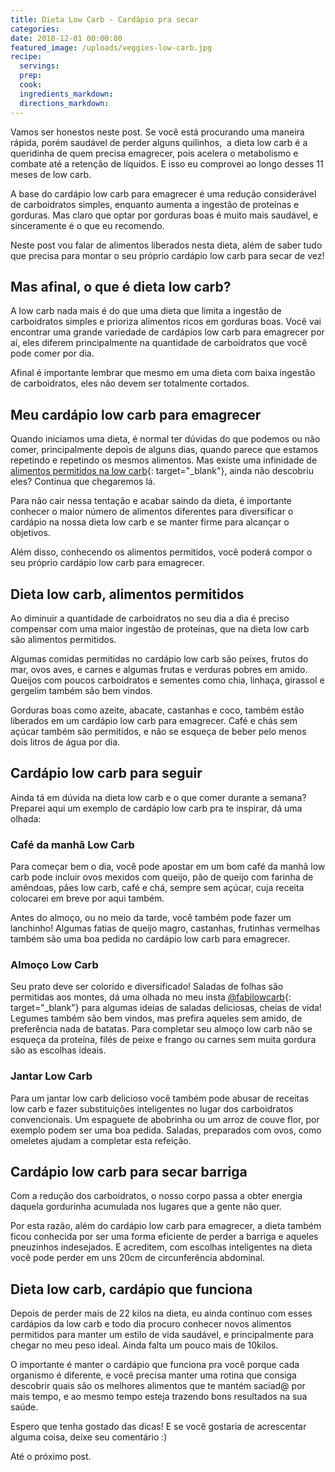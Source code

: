 ```yaml
---
title: Dieta Low Carb - Cardápio pra secar
categories:
date: 2018-12-01 00:00:00
featured_image: /uploads/veggies-low-carb.jpg
recipe:
  servings:
  prep:
  cook:
  ingredients_markdown:
  directions_markdown:
---
```


Vamos ser honestos neste post. Se voc&ecirc; est&aacute; procurando uma maneira r&aacute;pida, por&eacute;m saud&aacute;vel de perder alguns quilinhos,&nbsp; a dieta low carb &eacute; a queridinha de quem precisa emagrecer, pois acelera o metabolismo e combate at&eacute; a reten&ccedil;&atilde;o de l&iacute;quidos. E isso eu comprovei ao longo desses 11 meses de low carb.

A base do card&aacute;pio low carb para emagrecer &eacute; uma redu&ccedil;&atilde;o consider&aacute;vel de carboidratos simples, enquanto aumenta a ingest&atilde;o de prote&iacute;nas e gorduras. Mas claro que optar por gorduras boas &eacute; muito mais saud&aacute;vel, e sinceramente &eacute; o que eu recomendo.

Neste post vou falar de alimentos liberados nesta dieta, al&eacute;m de saber tudo que precisa para montar o seu pr&oacute;prio card&aacute;pio low carb para secar de vez!

## Mas afinal, o que &eacute; dieta low carb?

A low carb nada mais &eacute; do que uma dieta que limita a ingest&atilde;o de carboidratos simples e prioriza alimentos ricos em gorduras boas. Voc&ecirc; vai encontrar uma grande variedade de card&aacute;pios low carb para emagrecer por a&iacute;, eles diferem principalmente na quantidade de carboidratos que voc&ecirc; pode comer por dia.

Afinal &eacute; importante lembrar que mesmo em uma dieta com baixa ingest&atilde;o de carboidratos, eles n&atilde;o devem ser totalmente cortados.

## Meu card&aacute;pio low carb para emagrecer

Quando iniciamos uma dieta, &eacute; normal ter d&uacute;vidas do que podemos ou n&atilde;o comer, principalmente depois de alguns dias, quando parece que estamos repetindo e repetindo os mesmos alimentos. Mas existe uma infinidade de [alimentos permitidos na low carb](/lowcarb/2018/11/28/dieta-low-carb-alimentos-permitidos/){: target="_blank"}, ainda n&atilde;o descobriu eles? Continua que chegaremos l&aacute;.

Para n&atilde;o cair nessa tenta&ccedil;&atilde;o e acabar saindo da dieta, &eacute; importante conhecer o maior n&uacute;mero de alimentos diferentes para diversificar o card&aacute;pio na nossa dieta low carb e se manter firme para alcan&ccedil;ar o objetivos.

Al&eacute;m disso, conhecendo os alimentos permitidos, voc&ecirc; poder&aacute; compor o seu pr&oacute;prio card&aacute;pio low carb para emagrecer.

## Dieta low carb, alimentos permitidos

Ao diminuir a quantidade de carboidratos no seu dia a dia &eacute; preciso compensar com uma maior ingest&atilde;o de prote&iacute;nas, que na dieta low carb s&atilde;o alimentos permitidos.

Algumas comidas permitidas no card&aacute;pio low carb s&atilde;o peixes, frutos do mar, ovos aves, e carnes e algumas frutas e verduras pobres em amido. Queijos com poucos carboidratos e sementes como chia, linha&ccedil;a, girassol e gergelim tamb&eacute;m s&atilde;o bem vindos.

Gorduras boas como azeite, abacate, castanhas e coco, tamb&eacute;m est&atilde;o liberados em um card&aacute;pio low carb para emagrecer. Caf&eacute; e ch&aacute;s sem a&ccedil;&uacute;car tamb&eacute;m s&atilde;o permitidos, e n&atilde;o se esque&ccedil;a de beber pelo menos dois litros de &aacute;gua por dia.

## Card&aacute;pio low carb para seguir

Ainda t&aacute; em d&uacute;vida na dieta low carb e o que comer durante a semana? Preparei aqui um exemplo de card&aacute;pio low carb pra te inspirar, d&aacute; uma olhada:

### Caf&eacute; da manh&atilde; Low Carb

Para come&ccedil;ar bem o dia, voc&ecirc; pode apostar em um bom caf&eacute; da manh&atilde; low carb pode incluir ovos mexidos com queijo, p&atilde;o de queijo com farinha de am&ecirc;ndoas, p&atilde;es low carb, caf&eacute; e ch&aacute;, sempre sem a&ccedil;&uacute;car, cuja receita colocarei em breve por aqui tamb&eacute;m.

Antes do almo&ccedil;o, ou no meio da tarde, voc&ecirc; tamb&eacute;m pode fazer um lanchinho! Algumas fatias de queijo magro, castanhas, frutinhas vermelhas tamb&eacute;m s&atilde;o uma boa pedida no card&aacute;pio low carb para emagrecer.

### Almo&ccedil;o Low Carb

Seu prato deve ser colorido e diversificado! Saladas de folhas s&atilde;o permitidas aos montes, d&aacute; uma olhada no meu insta [@fabilowcarb](https://www.instagram.com/fabilowcarb/){: target="_blank"}&nbsp;para algumas ideias de saladas deliciosas, cheias de vida! Legumes tamb&eacute;m s&atilde;o bem vindos, mas prefira aqueles sem amido, de prefer&ecirc;ncia nada de batatas. Para completar seu almo&ccedil;o low carb n&atilde;o se esque&ccedil;a da prote&iacute;na, fil&eacute;s de peixe e frango ou carnes sem muita gordura s&atilde;o as escolhas ideais.&nbsp;

### Jantar Low Carb

Para um jantar low carb delicioso voc&ecirc; tamb&eacute;m pode abusar de receitas low carb e fazer substitui&ccedil;&otilde;es inteligentes no lugar dos carboidratos convencionais. Um espaguete de abobrinha ou um arroz de couve flor, por exemplo podem ser uma boa pedida. Saladas, preparados com ovos, como omeletes ajudam a completar esta refei&ccedil;&atilde;o.

## Card&aacute;pio low carb para secar barriga

Com a redu&ccedil;&atilde;o dos carboidratos, o nosso corpo passa a obter energia daquela gordurinha acumulada nos lugares que a gente n&atilde;o quer.

Por esta raz&atilde;o, al&eacute;m do card&aacute;pio low carb para emagrecer, a dieta tamb&eacute;m ficou conhecida por ser uma forma eficiente de perder a barriga e aqueles pneuzinhos indesejados. E acreditem, com escolhas inteligentes na dieta voc&ecirc; pode perder em uns 20cm de circunfer&ecirc;ncia abdominal.

## Dieta low carb, card&aacute;pio que funciona

Depois de perder mais de 22 kilos na dieta, eu ainda continuo com esses card&aacute;pios da low carb e todo dia procuro conhecer novos alimentos permitidos para manter um estilo de vida saud&aacute;vel, e principalmente para chegar no meu peso ideal. Ainda falta um pouco mais de 10kilos.

O importante &eacute; manter o card&aacute;pio que funciona pra voc&ecirc; porque cada organismo &eacute; diferente, e voc&ecirc; precisa manter uma rotina que consiga descobrir quais s&atilde;o os melhores alimentos que te mant&eacute;m saciad@ por mais tempo, e ao mesmo tempo esteja trazendo bons resultados na sua sa&uacute;de.

Espero que tenha gostado das dicas! E se voc&ecirc; gostaria de acrescentar alguma coisa, deixe seu coment&aacute;rio :)

At&eacute; o pr&oacute;ximo post.

&nbsp;

<br><br><br>&nbsp;